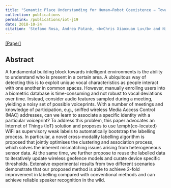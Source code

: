 ```yaml
---
title: "Semantic Place Understanding for Human−Robot Coexistence − Towards Intelligent Workplaces"
collection: publications
permalink: /publications/iot-j19
date: 2018-10-24
citation: 'Stefano Rosa‚ Andrea Patanè‚ <b>Chris Xiaoxuan Lu</b> and Niki Trigoni. <i>In IEEE Transactions on Human−Machine Systems (THMS) 2018.</i>'
---
```

[[Paper]](https://christopherlu.github.io/files/papers/iot-j19.pdf)

## Abstract
A fundamental building block towards intelligent environments is the ability to understand who is present in a certain area. A ubiquitous way of detecting this is to exploit  unique vocal characteristics as people interact with one another in common spaces. However, manually enrolling users into a biometric database is time-consuming and not robust to vocal deviations over time. Instead, consider audio features sampled during a meeting, yielding a noisy set of possible voiceprints. With a number of meetings and knowledge of participation, e.g., sniffed wireless Media Access Control (MAC) addresses, can we learn to associate a specific identity with a particular voiceprint? 
To address this problem, this paper advocates an Internet of Things (IoT) solution and proposes to use \emph{co-located} WiFi as supervisory weak labels to automatically bootstrap the labelling process. In particular, a novel cross-modality labelling algorithm is proposed that jointly optimises the clustering and association process, which solves the inherent mismatching issues arising from heterogeneous sensor data. At the same time, we further propose to reuse the labelled data to iteratively update wireless geofence models and curate device specific thresholds. Extensive experimental results from two different scenarios demonstrate that our proposed method is able to achieve 2-fold improvement in labelling compared with conventional methods and can achieve reliable speaker recognition in the wild. 